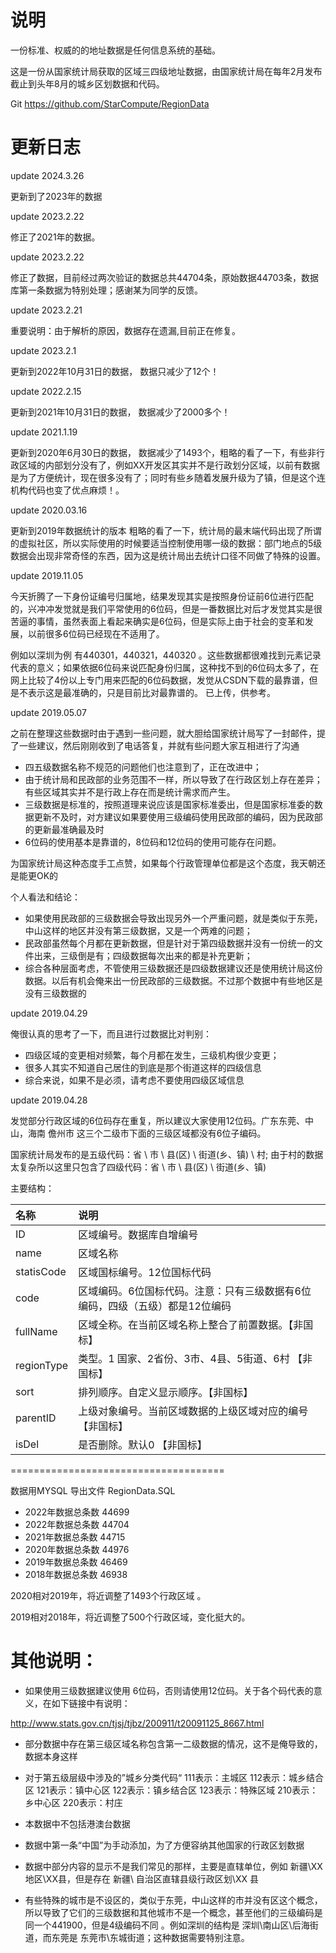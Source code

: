 

# 说明
一份标准、权威的的地址数据是任何信息系统的基础。

这是一份从国家统计局获取的区域三四级地址数据，由国家统计局在每年2月发布截止到头年8月的城乡区划数据和代码。



Git https://github.com/StarCompute/RegionData


# 更新日志
update 2024.3.26

更新到了2023年的数据

update 2023.2.22

修正了2021年的数据。

update 2023.2.22

修正了数据，目前经过两次验证的数据总共44704条，原始数据44703条，数据库第一条数据为特别处理；感谢某为同学的反馈。


update 2023.2.21

重要说明：由于解析的原因，数据存在遗漏,目前正在修复。

update 2023.2.1

更新到2022年10月31日的数据，
数据只减少了12个！

update 2022.2.15

更新到2021年10月31日的数据，
数据减少了2000多个！

update 2021.1.19

更新到2020年6月30日的数据，
数据减少了1493个，粗略的看了一下，有些非行政区域的内部划分没有了，例如XX开发区其实并不是行政划分区域，以前有数据是为了方便统计，现在很多没有了；同时有些乡随着发展升级为了镇，但是这个连机构代码也变了优点麻烦！。

update 2020.03.16

更新到2019年数据统计的版本
粗略的看了一下，统计局的最末端代码出现了所谓的虚拟社区，所以实际使用的时候要适当控制使用哪一级的数据：部门地点的5级数据会出现非常奇怪的东西，因为这是统计局出去统计口径不同做了特殊的设置。

update 2019.11.05

今天折腾了一下身份证编号归属地，结果发现其实是按照身份证前6位进行匹配的，兴冲冲发觉就是我们平常使用的6位码，但是一番数据比对后才发觉其实是很苦逼的事情，虽然表面上看起来确实是6位码，但是实际上由于社会的变革和发展，以前很多6位码已经现在不适用了。

例如以深圳为例 有440301，440321，440320 。这些数据都很难找到元素记录代表的意义；如果依据6位码来说匹配身份归属，这种找不到的6位码太多了，在网上比较了4份以上专门用来匹配的6位码数据，发觉从CSDN下载的最靠谱，但是不表示这是最准确的，只是目前比对最靠谱的。
已上传，供参考。

update 2019.05.07

之前在整理这些数据时由于遇到一些问题，就大胆给国家统计局写了一封邮件，提了一些建议，然后刚刚收到了电话答复，并就有些问题大家互相进行了沟通

 - 四五级数据名称不规范的问题他们也注意到了，正在改进中；
 - 由于统计局和民政部的业务范围不一样，所以导致了在行政区划上存在差异；有些区域其实并不是行政上存在而是统计需求而产生。
 - 三级数据是标准的，按照道理来说应该是国家标准委出，但是国家标准委的数据更新不及时，对方建议如果要使用三级编码使用民政部的编码，因为民政部的更新最准确最及时
 - 6位码的使用基本是靠谱的，8位码和12位码的使用可能存在问题。

为国家统计局这种态度手工点赞，如果每个行政管理单位都是这个态度，我天朝还是能更OK的

个人看法和结论：

 - 如果使用民政部的三级数据会导致出现另外一个严重问题，就是类似于东莞，中山这样的地区并没有第三级数据，又是一个两难的问题；
 - 民政部虽然每个月都在更新数据，但是针对于第四级数据并没有一份统一的文件出来，三级倒是有；四级数据每次出来的都是补充更新；
 - 综合各种层面考虑，不管使用三级数据还是四级数据建议还是使用统计局这份数据。以后有机会俺来出一份民政部的三级数据。不过那个数据中有些地区是没有三级数据的

update 2019.04.29

俺很认真的思考了一下，而且进行过数据比对判别：

 - 四级区域的变更相对频繁，每个月都在发生，三级机构很少变更；
 - 很多人其实不知道自己居住的到底是那个街道这样的四级信息
 - 综合来说，如果不是必须，请考虑不要使用四级区域信息

update 2019.04.28 

发觉部分行政区域的6位码存在重复，所以建议大家使用12位码。广东东莞、中山，海南 儋州市 这三个二级市下面的三级区域都没有6位子编码。



国家统计局发布的是五级代码：省 \ 市 \ 县(区) \ 街道(乡、镇) \ 村;
由于村的数据太复杂所以这里只包含了四级代码：省 \ 市 \ 县(区) \ 街道(乡、镇)

主要结构：


| 名称   | 说明 |
|:---------|:-------------------------|
|ID	|区域编号。数据库自增编号 |
|name |区域名称 |
|statisCode |区域国标编号。12位国标代码 |
|code|区域编码。6位国标代码。注意：只有三级数据有6位编码，四级（五级）都是12位编码 |
|fullName |区域全称。在当前区域名称上整合了前置数据。【非国标】|
|regionType |类型。1 国家、2省份、3市、4县、5街道、6村  【非国标】 |
|sort |排列顺序。自定义显示顺序。【非国标】 |
|parentID |	上级对象编号。当前区域数据的上级区域对应的编号 【非国标】|
|isDel |是否删除。默认0 【非国标】|


=====================================


数据用MYSQL 导出文件 RegionData.SQL
 - 2022年数据总条数 44699
 - 2022年数据总条数 44704
 - 2021年数据总条数 44715
 - 2020年数据总条数 44976
 - 2019年数据总条数 46469
 - 2018年数据总条数 46938


2020相对2019年，将近调整了1493个行政区域 。

2019相对2018年，将近调整了500个行政区域，变化挺大的。



# 其他说明：

 - 如果使用三级数据建议使用 6位码，否则请使用12位码。关于各个码代表的意义，在如下链接中有说明：

 http://www.stats.gov.cn/tjsj/tjbz/200911/t20091125_8667.html

 - 部分数据中存在第三级区域名称包含第一二级数据的情况，这不是俺导致的，数据本身这样

 - 对于第五级层级中涉及的”城乡分类代码“ 111表示：主城区 112表示：城乡结合区 121表示：镇中心区 122表示：镇乡结合区 123表示：特殊区域 210表示：乡中心区 220表示：村庄

 - 本数据中不包括港澳台数据

 - 数据中第一条“中国”为手动添加，为了方便容纳其他国家的行政区划数据

 - 数据中部分内容的显示不是我们常见的那样，主要是直辖单位，例如 新疆\XX地区\XX县，但是存在 新疆\ 自治区直辖县级行政区划\XX 县

 - 有些特殊的城市是不设区的，类似于东莞，中山这样的市并没有区这个概念，所以导致了它们的三级数据和其他城市不是一个概念，甚至他们的三级编码是同一个441900，但是4级编码不同 。例如深圳的结构是 深圳\南山区\后海街道，而东莞是 东莞市\东城街道；这种数据需要特别注意。
